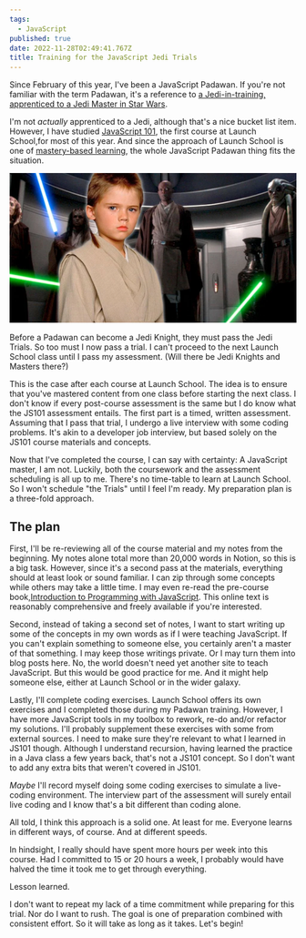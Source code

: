 ```yaml
---
tags:
  - JavaScript
published: true
date: 2022-11-28T02:49:41.767Z
title: Training for the JavaScript Jedi Trials
---
```

Since February of this year, I've been a JavaScript Padawan. If you're not familiar with the term Padawan, it's a reference to [a Jedi-in-training,  apprenticed to a Jedi Master in Star Wars](https://www.starwars.com/news/what-is-a-padawan). 

I'm not *actually* apprenticed to a Jedi, although that's a nice bucket list item. However, I have studied [JavaScript 101](https://launchschool.com/courses), the first course at Launch School,for most of this year. And since the approach of Launch School is one of [mastery-based learning](https://launchschool.com/mastery), the whole JavaScript Padawan thing fits the situation. 

![](/src/images/jake-loyd-as-padawan-anakain-skywalker-had-prove-himself-before-becoming-a-jedi-knight-in-star-wars.webp)

Before a Padawan can become a Jedi Knight, they must pass the Jedi Trials. So too must I now pass a trial. I can't proceed to the next Launch School class until I pass my assessment. (Will there be Jedi Knights and Masters there?)

This is the case after each course at Launch School. The idea is to ensure that you've mastered content from one class before starting the next class. I don't know if every post-course assessment is the same but I do know what the JS101 assessment entails. The first part is a timed, written assessment. Assuming that I pass that trial, I undergo a live interview with some coding problems. It's akin to a developer job interview, but based solely on the JS101 course materials and concepts.

Now that I've completed the course, I can say with certainty: A JavaScript master, I am not. Luckily, both the coursework and the assessment scheduling is all up to me. There's no time-table to learn at Launch School. So I won't schedule "the Trials" until I feel I'm ready. My preparation plan is a three-fold approach.

## The plan

First, I'll be re-reviewing all of the course material and my notes from the beginning. My notes alone total more than 20,000 words in Notion, so this is a big task. However, since it's a second pass at the materials, everything should at least look or sound familiar. I can zip through some concepts while others may take a little time. I may even re-read the pre-course book,[Introduction to Programming with JavaScript](https://launchschool.com/books/javascript). This online text is reasonably comprehensive and freely available if you're interested.

Second, instead of taking a second set of notes, I want to start writing up some of the concepts in my own words as if I were teaching JavaScript. If you can't explain something to someone else, you certainly aren't a master of that something. I may keep those writings private. Or I may turn them into blog posts here. No, the world doesn't need yet another site to teach JavaScript. But this would be good practice for me. And it might help someone else, either at Launch School or in the wider galaxy.

Lastly, I'll complete coding exercises. Launch School offers its own exercises and I completed those during my Padawan training. However, I have more JavaScript tools in my toolbox to rework, re-do and/or refactor my solutions. I'll probably supplement these exercises with some from external sources. I need to make sure they're relevant to what I learned in JS101 though. Although I understand recursion, having learned the practice in a Java class a few years back, that's not a JS101 concept. So I don't want to add any extra bits that weren't covered in JS101.

*Maybe* I'll record myself doing some coding exercises to simulate a live-coding environment. The interview part of the assessment will surely entail live coding and I know that's a bit different than coding alone.

All told, I think this approach is a solid one. At least for me. Everyone learns in different ways, of course. And at different speeds. 

In hindsight, I really should have spent more hours per week into this course. Had I committed to 15 or 20 hours a week, I probably would have halved the time it took me to get through everything. 

Lesson learned.

I don't want to repeat my lack of a time commitment while preparing for this trial. Nor do I want to rush. The goal is one of preparation combined with consistent effort. So it will take as long as it takes. Let's begin!